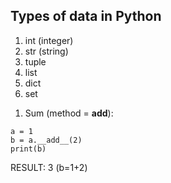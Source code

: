 ## Types of data in Python
1. int (integer)
2. str (string)
3. tuple
4. list
5. dict
6. set

1) Sum (method = __add__):

```
a = 1
b = a.__add__(2)
print(b)
```
RESULT: 3 (b=1+2)
